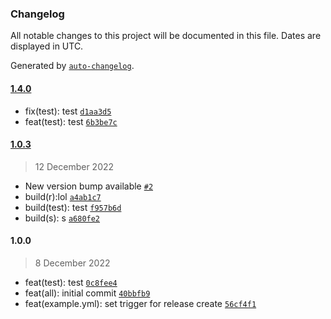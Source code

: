 ### Changelog

All notable changes to this project will be documented in this file. Dates are displayed in UTC.

Generated by [`auto-changelog`](https://github.com/CookPete/auto-changelog).

#### [1.4.0](https://github.com/JsantanaRoman/actions-test/compare/1.0.3...1.4.0)

- fix(test): test [`d1aa3d5`](https://github.com/JsantanaRoman/actions-test/commit/d1aa3d598496e1db61ad5a888ea834ea68d40210)
- feat(test): test [`6b3be7c`](https://github.com/JsantanaRoman/actions-test/commit/6b3be7cf99fdb850327b3b3ded8e603828b6070a)

#### [1.0.3](https://github.com/JsantanaRoman/actions-test/compare/1.0.0...1.0.3)

> 12 December 2022

- New version bump available [`#2`](https://github.com/JsantanaRoman/actions-test/pull/2)
- build(r):lol [`a4ab1c7`](https://github.com/JsantanaRoman/actions-test/commit/a4ab1c7ccb02e3d6ace71b9b53e36f3ea5ed905e)
- build(test): test [`f957b6d`](https://github.com/JsantanaRoman/actions-test/commit/f957b6dd3a9f5e6943f5ae0b3e3621a88c454312)
- build(s): s [`a680fe2`](https://github.com/JsantanaRoman/actions-test/commit/a680fe2b32049274c367549473e3930eb656337d)

#### 1.0.0

> 8 December 2022

- feat(test): test [`0c8fee4`](https://github.com/JsantanaRoman/actions-test/commit/0c8fee4c2b4becaf497c3c20c8fb6ba8213b8a54)
- feat(all): initial commit [`40bbfb9`](https://github.com/JsantanaRoman/actions-test/commit/40bbfb900a81a72839530608c50259af2bc3fcfc)
- feat(example.yml): set trigger for release create [`56cf4f1`](https://github.com/JsantanaRoman/actions-test/commit/56cf4f1b2688fb4cde97f0fa7d6f6ee7a4143a62)
